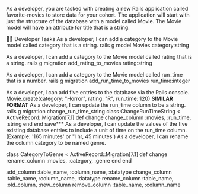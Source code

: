As a developer, you are tasked with creating a new Rails application called favorite-movies to store data for your cohort. The application will start with just the structure of the database with a model called Movie. The Movie model will have an attribute for title that is a string.

👩‍💻 Developer Tasks
As a developer, I can add a category to the Movie model called category that is a string.
rails g model Movies category:string

As a developer, I can add a category to the 
Movie model called rating that is a string.
rails g migration add_rating_to_movies rating:string

As a developer, I can add a category to the Movie model called run_time that is a number.
rails g migration add_run_time_to_movies run_time:integer

As a developer, I can add five entries to the database via the Rails console.
Movie.create(category: "Horror", rating: "R", run_time: 120) ****SIMILAR FORMAT****
As a developer, I can update the run_time column to be a string. 
rails g migration change_run_time_string
class ChangeRunTimeString < ActiveRecord::Migration[7.1]
  def change
    change_column :movies, :run_time, :string
  end
end
save***
As a developer, I can update the values of the five existing database entries to include a unit of time on the run_time column. (Example: '165 minutes' or '1 hr, 45 minutes')
As a developer, I can rename the column category to be named genre.

class CategoryToGenre < ActiveRecord::Migration[7.1]
  def change
    rename_column :movies, :category, :genre
  end
end

add_column :table_name, :column_name, :datatype
change_column :table_name, :column_name, :datatype
rename_column :table_name, :old_column, :new_column
remove_column :table_name, :column_name